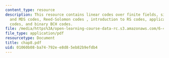 ```yaml
---
content_type: resource
description: This resource contains linear codes over finite fields, singleton bount
  and MDS codes, Reed-Solomon codes , introduction to RS codes, applications of RS
  codes, and binary BCH codes.
file: /media/https%3A/open-learning-course-data-rc.s3.amazonaws.com/6-451-principles-of-digital-communication-ii-spring-2005/01060b08ba74792ee8d85eb82b9efdb4_chap8.pdf
file_type: application/pdf
resourcetype: Document
title: chap8.pdf
uid: 01060b08-ba74-792e-e8d8-5eb82b9efdb4
---
```

